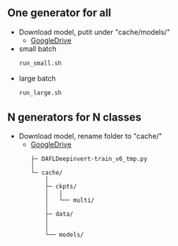 
## One generator for all
- Download model, putit under "cache/models/"
  - [GoogleDrive](https://drive.google.com/file/d/1J1JDCnF3mp23sNUqESLxejf1XaVXS8Kj/view?usp=sharing)
- small batch
  ```bash
  run_small.sh
  ```
- large batch
  ```bash
  run_large.sh
  ```

## N generators for N classes

- Download model, rename folder to "cache/"
  - [GoogleDrive](https://drive.google.com/drive/folders/1L94fyrLCpbGFLQi5Q94_1MdYJp6Tb0kI?usp=sharing)
    ```
    ├─ DAFLDeepinvert-train_v6_tmp.py
    │
    └─ cache/
        │
        ├─ ckpts/
        │   │
        │   └── multi/
        │  
        ├─ data/
        │
        │
        └── models/
    ``` 